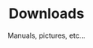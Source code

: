 ---
layout: downloads

lang: en
namespace: downloads
permalink: /en/downloads/

categories: support

title: Downloads
subtitle: Manuals, pictures, etc...

hero-image: /assets/img/jpg/1920/material-0527.jpg
hero-style:

downloads:
  - title: Drysuit user manual (en / fr / de)
    link: /assets/files/Manual_v3_book.pdf
    icon: /assets/img/icons/icon-pdf.png
  - title: Drysuit measure form
    link: /assets/files/Measures2018_en.pdf
    icon: /assets/img/icons/icon-pdf.png
  - title: Formulaire de prise de mesure
    link: /assets/files/Measures2018_fr.pdf
    icon: /assets/img/icons/icon-pdf.png
  - title: Trockentauchanzug Vermassungs-formular
    link: /assets/files/Measures2018_de.pdf
    icon: /assets/img/icons/icon-pdf.png

pictures:
  - link: assets/img/jpg/hd/batteries-0396.jpg
    icon: /assets/img/jpg/400/batteries-0396.jpg
  - link: assets/img/jpg/hd/cecile-surface.jpg
    icon: /assets/img/jpg/400/cecile-surface.jpg
    credit: Cécile Francey
  - link: assets/img/jpg/hd/commando-1632.jpg
    icon: /assets/img/jpg/400/commando-1632.jpg
  - link: assets/img/jpg/hd/gant-surface.jpg
    icon: /assets/img/jpg/400/gant-surface.jpg
    credit: Cécile Francey
  - link: assets/img/jpg/hd/heating-valve-0201.jpg
    icon: /assets/img/jpg/400/heating-valve-0201.jpg
  - link: assets/img/jpg/hd/hero-neoprene-pro.jpg
    icon: /assets/img/jpg/400/hero-neoprene-pro.jpg
    credit: Darragh Norton
  - link: assets/img/jpg/hd/marie-machine-coudre.jpg
    icon: /assets/img/jpg/400/marie-machine-coudre.jpg
  - link: assets/img/jpg/hd/montage-poing-wide.jpg
    icon: /assets/img/jpg/400/montage-poing-wide.jpg
  - link: assets/img/jpg/hd/sandra-3007a.jpg
    icon: /assets/img/jpg/400/sandra-3007a.jpg
    credit: Sandra Vollmar
  - link: assets/img/jpg/hd/slawek-packo-v3.jpg
    icon: /assets/img/jpg/400/slawek-packo-v3.jpg
    credit: Slawek Packo
  - link: assets/img/jpg/hd/tom-trilam-2.jpg
    icon: /assets/img/jpg/400/tom-trilam-2.jpg
    credit: Tom Steiner
  - link: assets/img/jpg/hd/undersuit-logo-0630.jpg
    icon: /assets/img/jpg/400/undersuit-logo-0630.jpg
  - link: assets/img/jpg/hd/zoom-aquasure-0613.jpg
    icon: /assets/img/jpg/400/zoom-aquasure-0613.jpg
  - link: assets/img/jpg/hd/zoom-logo-0610.jpg
    icon: /assets/img/jpg/400/zoom-logo-0610.jpg
---